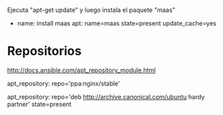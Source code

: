 Ejecuta "apt-get update" y luego instala el paquete "maas"
- name: install maas
  apt: name=maas state=present update_cache=yes


# Repositorios

http://docs.ansible.com/apt_repository_module.html

apt_repository: repo='ppa:nginx/stable'

apt_repository: repo='deb http://archive.canonical.com/ubuntu hardy partner' state=present


